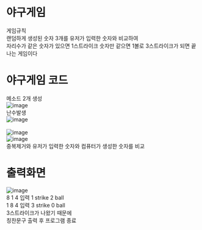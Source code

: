# 야구게임 
게임규칙<br>
랜덤하게 생성된 숫자 3개를 유저가 입력한 숫자와 비교하여 <br>
자리수가 같은 숫자가 있으면 1스트라이크 숫자만 같으면 1볼로 3스트라이크가 되면 끝나는 게임이다<br>
# 야구게임 코드
메소드 2개 생성<br>
![image](https://user-images.githubusercontent.com/102035198/173264454-4646e0a7-bd5e-478e-b249-4d72bf8e7574.png)<br>
난수발생<br>
![image](https://user-images.githubusercontent.com/102035198/173264443-284f670e-f6b0-4204-ab5e-70555d829be3.png)<br>
<br>
![image](https://user-images.githubusercontent.com/102035198/173282291-c22f7f07-9ef4-40d0-abaa-2c6c107cb4ab.png)<br>
![image](https://user-images.githubusercontent.com/102035198/173282213-a3c08e0a-1e20-4dfe-818e-29c3161892df.png)<br>
중복제거와 유저가 입력한 숫자와 컴퓨터가 생성한 숫자를 비교<br>
# 출력화면
![image](https://user-images.githubusercontent.com/102035198/173264797-f04075fe-034e-4d94-816f-80eb1df47124.png)<br>
8 1 4 입력 1 strike 2 ball<br>
1 8 4 입력 3 strike 0 ball<br>
3스트라이크가 나왔기 때문에 <br>
칭찬문구 출력 후 프로그램 종료<br>
